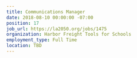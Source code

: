 ```yaml
---
title: Communications Manager
date: 2018-08-10 00:00:00 -07:00
position: 17
job_url: https://la2050.org/jobs/1475
organization: Harbor Freight Tools for Schools
employment_type: Full Time
location: TBD
---
```


